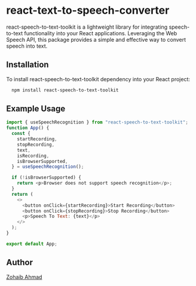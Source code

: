 # react-text-to-speech-converter

react-speech-to-text-toolkit is a lightweight library for integrating speech-to-text functionality into your React applications. Leveraging the Web Speech API, this package provides a simple and effective way to convert speech into text.

## Installation

To install react-speech-to-text-toolkit dependency into your React project:

```bash
  npm install react-speech-to-text-toolkit
```

## Example Usage

```javascript
import { useSpeechRecognition } from "react-speech-to-text-toolkit";
function App() {
  const {
    startRecording,
    stopRecording,
    text,
    isRecording,
    isBrowserSupported,
  } = useSpeechRecognition();

  if (!isBrowserSupported) {
    return <p>Browser does not support speech recognition</p>;
  }
  return (
    <>
      <button onClick={startRecording}>Start Recording</button>
      <button onClick={stopRecording}>Stop Recording</button>
      <p>Speech To Text: {text}</p>
    </>
  );
}

export default App;
```

## Author

[Zohaib Ahmad](https://www.github.com/zohaibahmad12)
